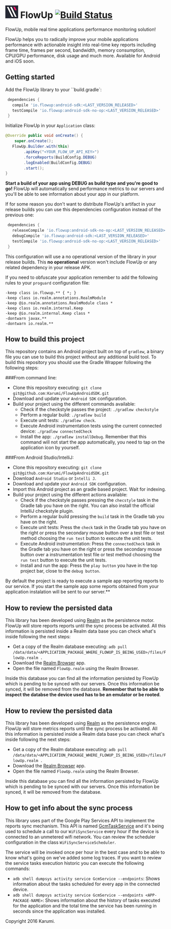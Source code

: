 ![FlowUp Logo][flowuplogo] FlowUp [![Build Status](https://travis-ci.com/Karumi/FlowUpAndroidSDK.svg?token=Kb2RqPaWxFZ8XPxpqvqz&branch=master)](https://travis-ci.com/Karumi/FlowUpAndroidSDK)
==============================

FlowUp, mobile real time applications performance monitoring solution!

FlowUp helps you to radically improve your mobile applications performance with actionable insight into real-time key reports including frame time, frames per second, bandwidth, memory consumption, CPU/GPU performance, disk usage and much more. Available for Android and iOS soon.

Getting started
---------------

Add the FlowUp library to your ``build.gradle`:

```groovy
 dependencies {
   compile 'io.flowup:android-sdk:<LAST_VERSION_RELEASED>'
   testCompile 'io.flowup:android-sdk-no-op:<LAST_VERSION_RELEASED>'
 }
```

Initialize FlowUp in your ``Application`` class:

```java
@Override public void onCreate() {
	super.onCreate();
   FlowUp.Builder.with(this)
        .apiKey("<YOUR_FLOW_UP_API_KEY>")
        .forceReports(BuildConfig.DEBUG)
        .logEnabled(BuildConfig.DEBUG)
        .start();
}
```

**Start a build of your app using DEBUG as build type and you're good to go!** FlowUp will automatically send performance metrics to our servers and you'll be able to see information about your app in our platform.

If for some reason you don't want to distribute FlowUp's artifact in your release builds you can use this dependencies configuration instead of the previous one:

```groovy
 dependencies {
   releaseCompile 'io.flowup:android-sdk-no-op:<LAST_VERSION_RELEASED>'
   debugCompile 'io.flowup:android-sdk:<LAST_VERSION_RELEASED>'
   testCompile 'io.flowup:android-sdk-no-op:<LAST_VERSION_RELEASED>'
 }
```

This configuration will use a no operational version of the library in your release builds. This **no operational** version won't include FlowUp or any related dependency in your release APK.

If you need to obfuscate your application remember to add the following rules to your ``proguard`` configuration file:

```
-keep class io.flowup.** { *; }
-keep class io.realm.annotations.RealmModule
-keep @io.realm.annotations.RealmModule class *
-keep class io.realm.internal.Keep
-keep @io.realm.internal.Keep class *
-dontwarn javax.**
-dontwarn io.realm.**
```

How to build this project
-------------------------

This repository contains an Android project built on top of ``gradlew``, a binary file you can use to build this project without any additional build tool. To build this repository you should use the Gradle Wrapper following the following steps:

###From command line:

* Clone this repository executing: ``git clone git@github.com:Karumi/FlowUpAndroidSDK.git``
* Download and update your ``Android SDK`` configuration.
* Build your project using the different commands available:
	* Check if the checkstyle passes the project: ``./gradlew checkstyle``
	* Perform a regular build: ``./gradlew build``
	* Execute unit tests: ``./gradlew check``.
	* Execute Android instrumentation tests using the current connected device: ``./gradlew connectedCheck``
	* Install the app: ``./gradlew installDebug``. Remember that this command will not start the app automatically, you need to tap on the application icon by yourself.

###From Android Studio/IntelliJ:

* Clone this repository executing: ``git clone git@github.com:Karumi/FlowUpAndroidSDK.git``
* Download ``Android Studio`` or ``Intelli J``.
* Download and update your ``Android SDK`` configuration.
* Import this Android project as an gradle based project. Wait for indexing.
* Build your project using the different actions available:
	* Check if the checkstyle passes pressing the ``checstyle`` task in the Gradle tab you have on the right. You can also install the official IntelliJ checkstyle plugin.
	* Perform a regular build pressing the ``build`` task in the Gradle tab you have on the right.
	* Execute unit tests: Press the ``check`` task in the Gradle tab you have on the right or press the secondary mouse button over a test file or test method choosing the ``run test`` button to execute the unit tests.
	* Execute Android instrumentation: Press the ``connectedCheck`` task in the Gradle tab you have on the right or press the secondary mouse button over a instrumentation test file or test method choosing the ``run test`` button to execute the unit tests.
	* Install and run the app: Press the ``play button`` you have in the top project bar, close to the ``debug button``.

By default the project is ready to execute a sample app reporting reports to our service. If you start the sample app some reports obtained from your application instalation will be sent to our server.**

How to review the persisted data
--------------------------------

This library has been developed using [Realm][realm] as the persistence motor. FlowUp will store reports reports until the sync process be activated. All this information is persisted inside a Realm data base you can check what's inside following the next steps:

* Get a copy of the Realm database executing: ``adb pull /data/data/<APPLICATION_PACKAGE_WHERE_FLOWUP_IS_BEING_USED>/files/FlowUp.realm .``
* Download the [Realm Browser][realmbrowser] app.
* Open the file named ``FlowUp.realm`` using the Realm Browser.

Inside this database you can find all the information persisted by FlowUp which is pending to be synced with our servers. Once this information be synced, it will be removed from the database. **Remember that to be able to inspect the databse the device used has to be an emulator or be rooted**.

How to review the persisted data
--------------------------------

This library has been developed using [Realm][realm] as the persistence engine. FlowUp will store metrics reports until the sync process be activated. All this information is persisted inside a Realm data base you can check what's inside following the next steps:

* Get a copy of the Realm database executing: ``adb pull /data/data/<APPLICATION_PACKAGE_WHERE_FLOWUP_IS_BEING_USED>/files/FlowUp.realm .``
* Download the [Realm Browser][realmbrowser] app.
* Open the file named ``FlowUp.realm`` using the Realm Browser.

Inside this database you can find all the information persisted by FlowUp which is pending to be synced with our servers. Once this information be synced, it will be removed from the database.

How to get info about the sync process
--------------------------------------

This library uses part of the Google Play Services API to implement the reports sync mechanism. This API is named [GcmTaskService][gcmtaskservice] and it's being used to schedule a call to our ``WiFiSyncService`` every hour if the device is connected to an unmetered wifi network. You can review the scheduler configuration in the class ``WiFiSyncServiceScheduler``.

The service will be invoked once per hour in the best case and to be able to know what's going on we've added some log traces. If you want to review the service tasks execution historic you can execute the following commands:

* ``adb shell dumpsys activity service GcmService --endpoints``: Shows information about the tasks scheduled for every app in the connected device.
* ``adb shell dumpsys activity service GcmService --endpoints <APP-PACKAGE-NAME>``: Shows information about the history of tasks executed for the application and the total time the service has been running in seconds since the application was installed.

Copyright 2016 Karumi.

[flowuplogo]: ./art/FlowUpLogo.png
[realm]: https://realm.io/es/docs/java/latest/
[realmbrowser]: https://itunes.apple.com/es/app/realm-browser/id1007457278?mt=12
[gcmtaskservice]: https://developers.google.com/cloud-messaging/network-manager

